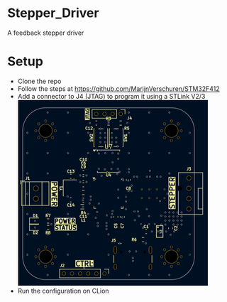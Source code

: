 # Stepper_Driver
A feedback stepper driver


# Setup
* Clone the repo
* Follow the steps at https://github.com/MarijnVerschuren/STM32F412
* Add a connector to J4 (JTAG) to program it using a STLink V2/3
 ![front view silk screen|400x400](doc/silk_screen.png)
 * Run the configuration on CLion